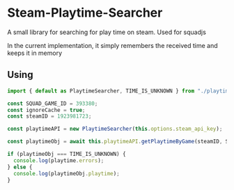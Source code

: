 # Steam-Playtime-Searcher
A small library for searching for play time on steam. Used for squadjs

In the current implementation, it simply remembers the received time and keeps it in memory

## Using

```js
import { default as PlaytimeSearcher, TIME_IS_UNKNOWN } from "./playtime-searcher.js";

const SQUAD_GAME_ID = 393380;
const ignoreCache = true;
const steamID = 1923981723;

const playtimeAPI = new PlaytimeSearcher(this.options.steam_api_key);

const playtimeObj = await this.playtimeAPI.getPlaytimeByGame(steamID, SQUAD_GAME_ID, ignoreCache);

if (playtimeObj === TIME_IS_UNKNOWN) {
  console.log(playtime.errors);
} else {
  console.log(playtimeObj.playtime);
}
```
